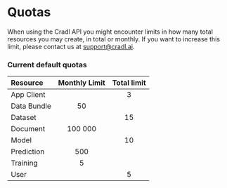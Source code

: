# Quotas

When using the Cradl API you might encounter limits in how many total resources you may create, in total or monthly. If you want to increase this limit, please contact us at [support@cradl.ai](mailto:support@lucidtech.ai).

### Current default quotas

| Resource | Monthly Limit | Total limit |
| :--- | :---: | :---: |
| App Client |  | 3 |
| Data Bundle | 50 |  |
| Dataset |  | 15 |
| Document | 100 000 |  |
| Model |  | 10 |
| Prediction | 500 |  |
| Training | 5 |  |
| User |  | 5 |


